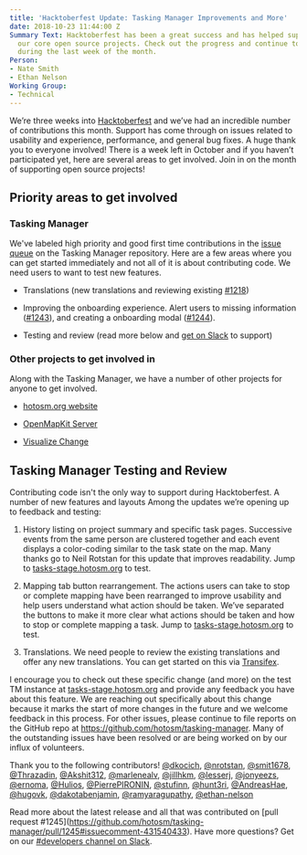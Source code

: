 ```yaml
---
title: 'Hacktoberfest Update: Tasking Manager Improvements and More'
date: 2018-10-23 11:44:00 Z
Summary Text: Hacktoberfest has been a great success and has helped support many of
  our core open source projects. Check out the progress and continue to get involved
  during the last week of the month.
Person:
- Nate Smith
- Ethan Nelson
Working Group:
- Technical
---
```


We’re three weeks into [Hacktoberfest](https://hacktoberfest.digitalocean.com/) and we’ve had an incredible number of contributions this month. Support has come through on issues related to usability and experience, performance, and general bug fixes. A huge thank you to everyone involved! There is a week left in October and if you haven’t participated yet, here are several areas to get involved. Join in on the month of supporting open source projects!

## Priority areas to get involved

### Tasking Manager

We've labeled high priority and good first time contributions in the [issue queue](https://github.com/hotosm/tasking-manager/issues?q=is%3Aissue\+is%3Aopen\+label%3AHacktoberfest) on the Tasking Manager repository. Here are a few areas where you can get started immediately and not all of it is about contributing code. We need users to want to test new features.

* Translations (new translations and reviewing existing [#1218](https://github.com/hotosm/tasking-manager/issues/1218))

* Improving the onboarding experience. Alert users to missing information ([#1243](https://github.com/hotosm/tasking-manager/issues/1243)), and creating a onboarding modal ([#1244](https://github.com/hotosm/tasking-manager/issues/1244)). 

* Testing and review (read more below and [get on Slack](http://slack.hotosm.org/) to support)

### Other projects to get involved in

Along with the Tasking Manager, we have a number of other projects for anyone to get involved.

* [hotosm.org website](https://github.com/hotosm/hotosm-website/issues?q=is%3Aissue\+is%3Aopen\+label%3AHacktoberfest)

* [OpenMapKit Server](https://github.com/hotosm/OpenMapKitServer/issues?q=is%3Aissue\+is%3Aopen\+label%3Ahacktoberfest)

* [Visualize Change](https://github.com/hotosm/visualize-change/issues?q=is%3Aissue\+is%3Aopen\+label%3AHacktoberfest)

## Tasking Manager Testing and Review

Contributing code isn't the only way to support during Hacktoberfest. A number of new features and layouts
Among the updates we’re opening up to feedback and testing:

1. History listing on project summary and specific task pages. Successive events from the same person are clustered together and each event displays a color-coding similar to the task state on the map. Many thanks go to Neil Rotstan for this update that improves readability. Jump to [tasks-stage.hotosm.org](https://tasks-stage.hotosm.org) to test.

2. Mapping tab button rearrangement. The actions users can take to stop or complete mapping have been rearranged to improve usability and help users understand what action should be taken. We’ve separated the buttons to make it more clear what actions should be taken and how to stop or complete mapping a task. Jump to [tasks-stage.hotosm.org](https://tasks-stage.hotosm.org) to test.

3. Translations. We need people to review the existing translations and offer any new translations. You can get started on this via [Transifex](https://www.transifex.com/hotosm/tasking-manager-3/).

I encourage you to check out these specific change (and more) on the test TM instance at [tasks-stage.hotosm.org](https://tasks-stage.hotosm.org) and provide any feedback you have about this feature. We are reaching out specifically about this change because it marks the start of more changes in the future and we welcome feedback in this process.
For other issues, please continue to file reports on the GitHub repo at https://github.com/hotosm/tasking-manager. Many of the outstanding issues have been resolved or are being worked on by our influx of volunteers.

Thank you to the following contributors! [@dkocich](https://github.com/dkocich), [@nrotstan](https://github.com/nrotstan), [@smit1678](https://github.com/smit1678), [@Thrazadin](https://github.com/Thrazadin), [@Akshit312](https://github.com/Akshit312), [@marlenealv](https://github.com/marlenealv), [@jillhkm](https://github.com/jillhkm), [@lesserj](https://github.com/lesserj), [@jonyeezs](https://github.com/jonyeezs), [@ernoma](https://github.com/ernoma), [@Hulios](https://github.com/Hulios), [@PierrePIRONIN](https://github.com/PierrePIRONIN), [@stufinn](https://github.com/stufinn), [@hunt3ri](https://github.com/hunt3ri), [@AndreasHae](https://github.com/AndreasHae), [@hugovk](https://github.com/hugovk), [@dakotabenjamin](https://github.com/dakotabenjamin), [@ramyaragupathy](https://github.com/ramyaragupathy), [@ethan-nelson](https://github.com/ethan-nelson)

Read more about the latest release and all that was contributed on [pull request #1245\](https://github.com/hotosm/tasking-manager/pull/1245#issuecomment-431540433). Have more questions? Get on our [#developers channel on Slack](http://slack.hotosm.org/).